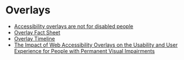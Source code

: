 # Overlays

- [Accessibility overlays are not for disabled people](https://www.tempertemper.net/blog/accessibility-overlays-are-not-for-disabled-people)
- [Overlay Fact Sheet](https://overlayfactsheet.com/en/)
- [Overlay Timeline](https://overlaytimeline.com/)
- [The Impact of Web Accessibility Overlays on the Usability and User Experience for People with Permanent Visual Impairments](https://overlays.dnikub.dev/)
